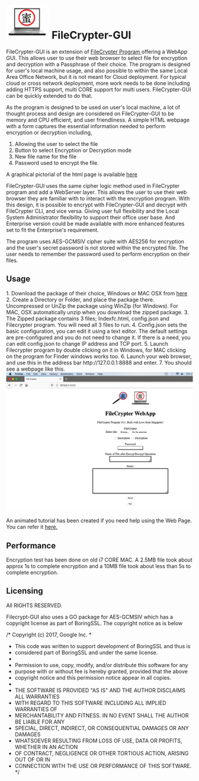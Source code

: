 # <img src="https://github.com/maxng07/filecrypter-gui/blob/master/avatar-pcmi.png"> FileCrypter-GUI
FileCrypter-GUI is an extension of <a href="https://github.com/maxng07/FileCrypter"> FileCrypter Program </a> offering a WebApp GUI. This allows user to use their web browser to select file for encryption and decryption with a Passphrase of their choice. The program is designed for user's local machine usage, and also possible to within the same Local Area Office Network, but it is not meant for Cloud deployment. For typical cloud or cross network deployment, more work needs to be done including adding HTTPS support, multi CORE support for multi users. FileCrypter-GUI can be quickly extended to do that. 

As the program is designed to be used on user's local machine, a lot of thought process and design are considered on FileCrypter-GUI to be memory and CPU efficient, and user friendliness. A simple HTML webpage with a form captures the essential information needed to perform encryption or decryption including, 
1. Allowing the user to select the file
2. Button to select Encryption or Decryption mode
3. New file name for the file
4. Password used to encrypt the file. <br>

A graphical pictorial of the html page is available <a href="https://github.com/maxng07/filecrypter-gui/blob/master/tutorial/filecrypt-gui.png"> here </a>

FileCrypter-GUI uses the same cipher logic method used in FileCrypter program and add a WebServer layer. This allows the user to use their web browser they are familiar with to interact with the encryption program. With this design, it is possible to encrypt with FileCrypter-GUI and decrypt with FileCrypter CLI, and vice versa. Giving user full flexibility and the Local System Administrator flexibility to support their office user base. And Enterprise version could be made available with more enhanced features set to fit the Enterprise's requirement.

The program uses AES-GCMSIV cipher suite with AES256 for encryption and the user's secret password is not stored within the encrypted file. The user needs to remember the password used to perform encryption on their files.

<h2>Usage </h2>
1. Download the package of their choice, Windows or MAC OSX from <a href="https://github.com/maxng07/filecrypter-gui/releases"> here </a>
2. Create a Directory or Folder, and place the package there. Uncompressed or UnZip the package using WinZip (for Windows). For MAC, OSX automatically unzip when you download the zipped package.
3. The Zipped package contains 3 files; Indexfc.html, config.json and Filecrypter program. You will need all 3 files to run.
4. Config.json sets the basic configuration, you can edit it using a text editor. The default settings are pre-configured and you do not need to change it. If there is a need, you can edit config.json to change IP address and TCP port.
5. Launch Filecrypter program by double clicking on it in Windows, for MAC clicking on the program for Finder windows works too.
6. Launch your web browser, and use this in the address bar http://127.0.0.1:8888 and enter.
7. You should see a webpage like this.
<img src="https://github.com/maxng07/filecrypter-gui/blob/master/tutorial/filecrypt-gui.png">

An animated tutorial has been created if you need help using the Web Page. You can refer it <a href="https://github.com/maxng07/filecrypter-gui/blob/master/tutorial/FileCrypt-mov.gif"> here. </a>

<h2> Performance </h2>
Encryption test has been done on old i7 CORE MAC. A 2.5MB file took about approx 1s to complete encryption and a 10MB file took about less than 5s to complete encryption.

<h2>Licensing </h2>
 All RIGHTS RESERVED.
 
 Filecrypt-GUI also uses a GO package for AES-GCMSIV which has a copyright license as part of BoringSSL. The copyright notice as is below
<p>

/* Copyright (c) 2017, Google Inc.
 *
 * This code was written to support development of BoringSSL and thus is
 * considered part of BoringSSL and under the same license.
 *
 * Permission to use, copy, modify, and/or distribute this software for any
 * purpose with or without fee is hereby granted, provided that the above
 * copyright notice and this permission notice appear in all copies.
 *
 * THE SOFTWARE IS PROVIDED "AS IS" AND THE AUTHOR DISCLAIMS ALL WARRANTIES
 * WITH REGARD TO THIS SOFTWARE INCLUDING ALL IMPLIED WARRANTIES OF
 * MERCHANTABILITY AND FITNESS. IN NO EVENT SHALL THE AUTHOR BE LIABLE FOR ANY
 * SPECIAL, DIRECT, INDIRECT, OR CONSEQUENTIAL DAMAGES OR ANY DAMAGES
 * WHATSOEVER RESULTING FROM LOSS OF USE, DATA OR PROFITS, WHETHER IN AN ACTION
 * OF CONTRACT, NEGLIGENCE OR OTHER TORTIOUS ACTION, ARISING OUT OF OR IN
 * CONNECTION WITH THE USE OR PERFORMANCE OF THIS SOFTWARE. */ 

